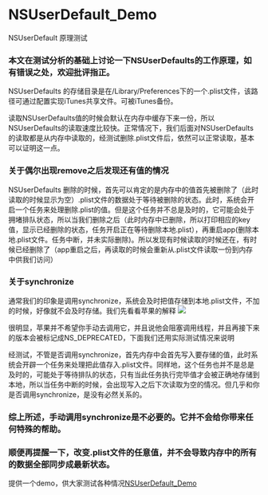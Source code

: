 # NSUserDefault_Demo


NSUserDefault 原理测试



### 本文在测试分析的基础上讨论一下NSUserDefaults的工作原理，如有错误之处，欢迎批评指正。

NSUserDefaults 的存储目录是在/Library/Preferences下的一个.plist文件，该路径可通过配置实现iTunes共享文件。可被iTunes备份。 

读取NSUserDefaults值的时候会默认在内存中缓存下来一份，所以NSUserDefaults的读取速度比较快。正常情况下，我们后面对NSUserDefaults的读取都是从内存中读取的，经测试删除.plist文件后，依然可以正常读取，基本可以证明这一点。

### 关于偶尔出现remove之后发现还有值的情况

NSUserDefaults 删除的时候，首先可以肯定的是内存中的值首先被删除了（此时读取的时候显示为空）.plist文件的数据处于等待被删除的状态。此时，系统会开启一个任务来处理删除.plist的值。但是这个任务并不总是及时的，它可能会处于拥堵排队状态，所以当我们删除之后（此时内存中已删除，所以打印相应的key值，显示已经删除的状态，任务开启正在等待删除本地.plist），再重启app(删除本地.plist文件。任务中断，并未实际删除)。所以发现有时候读取的时候还在，有时候已经删除了（app重启之后，再读取的时候会重新从.plist文件读取一份到内存中供我们访问）

### 关于synchronize

通常我们的印象是调用synchronize，系统会及时把值存储到本地.plist文件，不加的时候，好像就不会及时存储。我们先看看苹果的解释
<img src=https://upload-images.jianshu.io/upload_images/1416772-dcb70bb799c71286.png?imageMogr2/auto-orient/strip%7CimageView2/2/w/1000 img>

很明显，苹果并不希望你手动去调用它，并且说他会阻塞调用线程，并且再接下来的版本会被标记成NS_DEPRECATED，下面我们还用实际测试情况来说明

经测试，不管是否调用synchronize，首先内存中会首先写入要存储的值，此时系统会开辟一个任务来处理把此值存入.plist文件。同样地，这个任务也并不是总是及时的，可能处于等待排队的状态，只有当此任务执行完毕值才会被正确地存储到本地，所以当任务中断的时候，会出现写入之后下次读取为空的情况。但几乎和你是否调用synchronize，是没有必然关系的。

### 综上所述，手动调用synchronize是不必要的。它并不会给你带来任何特殊的帮助。

### 顺便再提醒一下，改变.plist文件的任意值，并不会导致内存中的所有的数据全部同步成最新状态。

提供一个demo，供大家测试各种情况[NSUserDefault_Demo](https://github.com/cuiyu8580/NSUserDefault_Demo.git)
